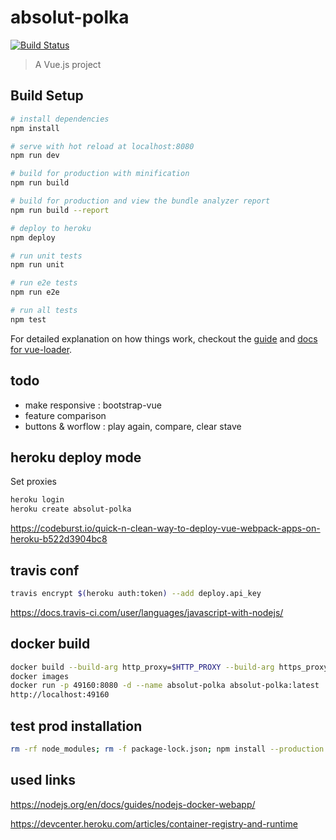 # absolut-polka

[![Build Status](https://travis-ci.org/Arnotjevleesch/absolut-polka.svg?branch=master)](https://travis-ci.org/Arnotjevleesch/absolut-polka)

> A Vue.js project

## Build Setup

``` bash
# install dependencies
npm install

# serve with hot reload at localhost:8080
npm run dev

# build for production with minification
npm run build

# build for production and view the bundle analyzer report
npm run build --report

# deploy to heroku
npm deploy

# run unit tests
npm run unit

# run e2e tests
npm run e2e

# run all tests
npm test
```

For detailed explanation on how things work, checkout the [guide](http://vuejs-templates.github.io/webpack/) and [docs for vue-loader](http://vuejs.github.io/vue-loader).

## todo
- make responsive : bootstrap-vue
- feature comparison
- buttons & worflow : play again, compare, clear stave

## heroku deploy mode
Set proxies
``` bash
heroku login
heroku create absolut-polka
```
https://codeburst.io/quick-n-clean-way-to-deploy-vue-webpack-apps-on-heroku-b522d3904bc8

## travis conf
``` bash
travis encrypt $(heroku auth:token) --add deploy.api_key
```

https://docs.travis-ci.com/user/languages/javascript-with-nodejs/

## docker build
``` bash
docker build --build-arg http_proxy=$HTTP_PROXY --build-arg https_proxy=$HTTPS_PROXY -t absolut-polka .
docker images
docker run -p 49160:8080 -d --name absolut-polka absolut-polka:latest
http://localhost:49160
```

## test prod installation
``` bash
rm -rf node_modules; rm -f package-lock.json; npm install --production
```

## used links
https://nodejs.org/en/docs/guides/nodejs-docker-webapp/

https://devcenter.heroku.com/articles/container-registry-and-runtime
